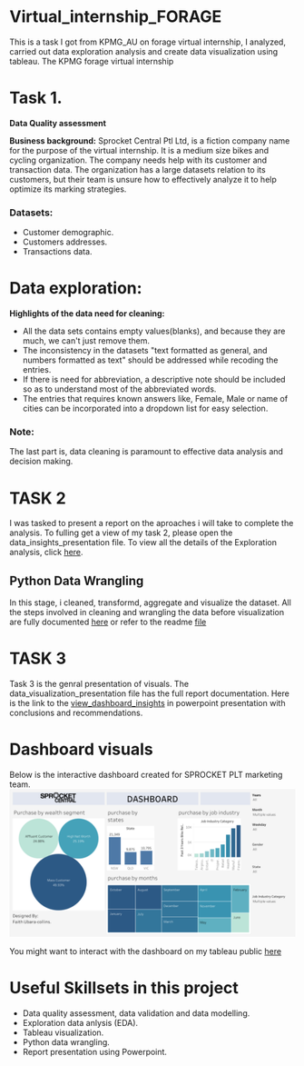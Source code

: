 # Virtual_internship_FORAGE
This is a task I got from KPMG_AU on forage virtual internship, I analyzed, carried out data exploration analysis and create data visualization using tableau.
The KPMG forage virtual internship
# Task 1. 
**Data Quality assessment**

__Business background:__
Sprocket Central Ptl Ltd, is a fiction company name for the purpose of the virtual internship. It is a medium size bikes and cycling organization. The company needs help with its customer and transaction data. The organization has a large datasets relation to its customers, but their team is unsure how to effectively analyze it to help optimize its marking strategies.
### Datasets:
* Customer demographic.
* Customers addresses.
* Transactions data.
# Data exploration: 

**Highlights of the data need for cleaning:**

*	All the data sets contains empty values(blanks), and because they are much, we can't just remove them.
*	The inconsistency in the datasets "text formatted as general, and numbers formatted as text" should be addressed while recoding the entries.
*	If there is need for abbreviation, a descriptive note should be included so as to understand most of the abbreviated words.
*	The entries that requires known answers like, Female, Male or name of cities can be incorporated into a dropdown list for easy selection.

### Note:

The last part is, data cleaning is paramount to effective data analysis and decision making.

# TASK 2
I was tasked to present a report on the aproaches i will take to complete the analysis.
To fulling get a view of my task 2, please open the data_insights_presentation file. To view all the details of the Exploration analysis, click [here](https://github.com/Faithjf/Virtual_internship_FORAGE/blob/main/Data_insights_presentation.pptx).

## Python Data Wrangling
In this stage, i cleaned, transformd, aggregate and visualize the dataset. All the steps involved in cleaning and wrangling the data before visualization are fully documented [here](https://drive.google.com/file/d/1-KYzoS7XYGKr1gfzTTiaptvJo9FNpEmg/view?usp=sharing) or refer to the readme [file](https://github.com/Faithjf/Virtual_internship_FORAGE/blob/main/New_customer_EDA.ipynb)
# TASK 3

Task 3 is the genral presentation of visuals. The data_visualization_presentation file has the full report documentation. Here is the link to the [view_dashboard_insights](https://github.com/Faithjf/Virtual_internship_FORAGE/blob/main/Data_visualization_presentation.pptx) in powerpoint presentation with conclusions and recommendations.

# Dashboard visuals
Below is the interactive dashboard created for SPROCKET PLT marketing team.
![dashboard](https://github.com/Faithjf/Virtual_internship_FORAGE/blob/main/spocket_pty_dashb.png)

You might want to interact with the dashboard on my tableau public [here](https://public.tableau.com/app/profile/faith.j.collins/viz/Spocket_KPMGau_dashdoard/Dashboard1#1)

# Useful Skillsets in this project
* Data quality assessment, data validation and data modelling.
* Exploration data anlysis (EDA).
* Tableau visualization.
* Python data wrangling.
* Report presentation using Powerpoint.
